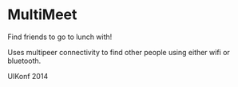 MultiMeet
=========

Find friends to go to lunch with!

Uses multipeer connectivity to find other people using either wifi or bluetooth.


UIKonf 2014
